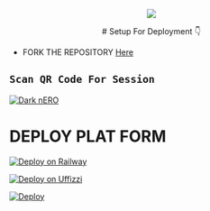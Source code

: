 <p align="center">
<a href="https://github.com">
    <img src="https://i.ibb.co/zFYBPcQ/IMG-20230226-WA0115.jpg">
  </a>

<p align="center">
# Setup For Deployment 👇

- FORK THE REPOSITORY [Here](https://github.com/Kaveeshasithum/DARK-NERO-V8/fork)

## `Scan QR Code For Session`

[![Dark nERO](https://repl.it/badge/github/quiec/whatsasena)](https://www.darknero.ga/scan)

# DEPLOY PLAT FORM

[![Deploy on Railway](https://railway.app/button.svg)](https://railway.app/new/)

[![Deploy on Uffizzi](https://telegra.ph/file/e464e609e43eb3dfdc144.png)](https://app.uffizzi.com/projects)

[![Deploy](https://www.herokucdn.com/deploy/button.svg)](https://heroku.com/deploy?template=https://github.com/Kaveeshasithum/DARK-NERO-V8/)</p>
